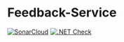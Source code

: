 # Feedback-Service
[![SonarCloud](https://github.com/LIVEDJ-App/Feedback-Service/actions/workflows/sonar.yml/badge.svg)](https://github.com/LIVEDJ-App/Feedback-Service/actions/workflows/sonar.yml)
[![.NET Check](https://github.com/LIVEDJ-App/Feedback-Service/actions/workflows/dotnet.yml/badge.svg)](https://github.com/LIVEDJ-App/Feedback-Service/actions/workflows/dotnet.yml)
